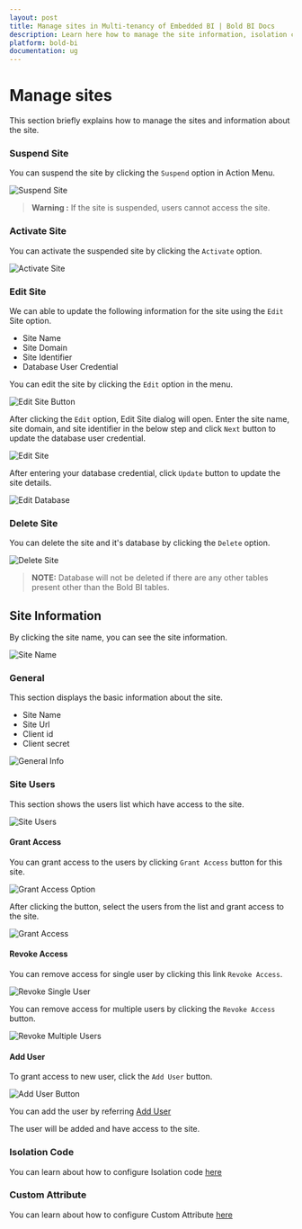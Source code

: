```yaml
---
layout: post
title: Manage sites in Multi-tenancy of Embedded BI | Bold BI Docs
description: Learn here how to manage the site information, isolation code, custom attribute, how to grant and revoke access to the site users and more in Embedded Bold BI. 
platform: bold-bi
documentation: ug
---
```


# Manage sites

This section briefly explains how to manage the sites and information about the site.

### Suspend Site

You can suspend the site by clicking the `Suspend` option in Action Menu.

![Suspend Site](/static/assets/embedded/multi-tenancy/images/suspend-site.png#max-width=95%)

> **Warning :** If the site is suspended, users cannot access the site.

### Activate Site

You can activate the suspended site by clicking the `Activate` option.

![Activate Site](/static/assets/embedded/multi-tenancy/images/activate-site.png#max-width=95%)

### Edit Site

We can able to update the following information for the site using the `Edit` Site option.

* Site Name
* Site Domain
* Site Identifier
* Database User Credential

You can edit the site by clicking the `Edit` option in the menu.

![Edit Site Button](/static/assets/embedded/multi-tenancy/images/edit-site-button.png#max-width=95%)

After clicking the `Edit` option, Edit Site dialog will open. Enter the site name, site domain, and site identifier in the below step and click `Next` button to update the database user credential.

![Edit Site](/static/assets/embedded/multi-tenancy/images/edit-site.png#max-width=45%)

After entering your database credential, click `Update` button to update the site details.

![Edit Database](/static/assets/embedded/multi-tenancy/images/edit-database.png#max-width=45%)

### Delete Site

You can delete the site and it's database by clicking the `Delete` option.

![Delete Site](/static/assets/embedded/multi-tenancy/images/delete-site.png#max-width=95%)

> **NOTE:** Database will not be deleted if there are any other tables present other than the Bold BI tables.

## Site Information

By clicking the site name, you can see the site information.

![Site Name](/static/assets/embedded/multi-tenancy/images/site-name.png#max-width=95%)

### General

This section displays the basic information about the site.

* Site Name
* Site Url
* Client id
* Client secret

![General Info](/static/assets/embedded/multi-tenancy/images/general-site-info.png#max-width=95%)

### Site Users 

This section shows the users list which have access to the site.

![Site Users](/static/assets/embedded/multi-tenancy/images/site-users.png#max-width=95%)

#### Grant Access

You can grant access to the users by clicking `Grant Access` button for this site.

![Grant Access Option](/static/assets/embedded/multi-tenancy/images/grant-access-button.png#max-width=95%)

After clicking the button, select the users from the list and grant access to the site.

![Grant Access](/static/assets/embedded/multi-tenancy/images/grant-access.png#max-width=95%)

#### Revoke Access

You can remove access for single user by clicking this link `Revoke Access`.

![Revoke Single User](/static/assets/embedded/multi-tenancy/images/revoke-single-user.png#max-width=95%)

You can remove access for multiple users by clicking the `Revoke Access` button. 

![Revoke Multiple Users](/static/assets/embedded/multi-tenancy/images/revoke-multiple-users.png#max-width=95%)

#### Add User

To grant access to new user, click the `Add User` button.

![Add User Button](/static/assets/embedded/multi-tenancy/images/add-user-button.png#max-width=95%)

You can add the user by referring [Add User](/embedded-bi/multi-tenancy/manage-users/#add-individual-users)

The user will be added and have access to the site.

### Isolation Code

You can learn about how to configure Isolation code [here](/embedded-bi/working-with-data-source/configuring-isolation-code/)

### Custom Attribute 

You can learn about how to configure Custom Attribute [here](/embedded-bi/working-with-data-source/configuring-custom-attribute/)